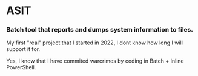 # ASIT
### Batch tool that reports and dumps system information to files.

My first "real" project that I started in 2022, I dont know how long I will support it for.   

Yes, I know that I have commited warcrimes by coding in Batch + Inline PowerShell.
